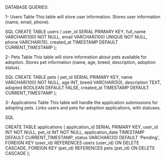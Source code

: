 DATABASE QUERIES:

1- Users Table
This table will store user information.
Stores user information (name, email, phone).

SQL
CREATE TABLE users (
user_id SERIAL PRIMARY KEY,
full_name VARCHAR(100) NOT NULL,
email VARCHAR(100) UNIQUE NOT NULL,
phone VARCHAR(15),
created_at TIMESTAMP DEFAULT CURRENT_TIMESTAMP
);

2- Pets Table
This table will store information about pets available for adoption.
Stores pet information (name, age, breed, description, adoption status).

SQL
CREATE TABLE pets (
pet_id SERIAL PRIMARY KEY,
name VARCHAR(100) NOT NULL,
age INT,
breed VARCHAR(50),
description TEXT,
adopted BOOLEAN DEFAULT FALSE,
created_at TIMESTAMP DEFAULT CURRENT_TIMESTAMP
);

3- Applications Table
This table will handle the application submissions for adopting pets.
Links users and pets for adoption applications, with statuses.

SQL

CREATE TABLE applications (
application_id SERIAL PRIMARY KEY,
user_id INT NOT NULL,
pet_id INT NOT NULL,
application_date TIMESTAMP DEFAULT CURRENT_TIMESTAMP,
status VARCHAR(20) DEFAULT 'Pending',
FOREIGN KEY (user_id) REFERENCES users (user_id) ON DELETE CASCADE,
FOREIGN KEY (pet_id) REFERENCES pets (pet_id) ON DELETE CASCADE
);
